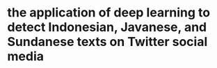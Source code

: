 # the application of deep learning to detect Indonesian, Javanese, and Sundanese texts on Twitter social media
